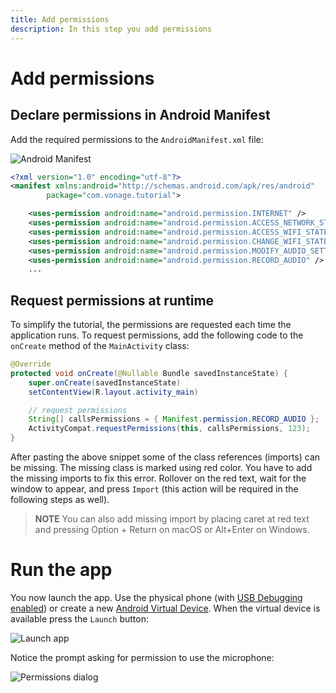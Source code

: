 ```yaml
---
title: Add permissions
description: In this step you add permissions
---
```


# Add permissions

## Declare permissions in Android Manifest

Add the required permissions to the `AndroidManifest.xml` file:

![Android Manifest](/screenshots/tutorials/client-sdk/android-shared/android-manifest-file.png)

```xml
<?xml version="1.0" encoding="utf-8"?>
<manifest xmlns:android="http://schemas.android.com/apk/res/android"
        package="com.vonage.tutorial">

    <uses-permission android:name="android.permission.INTERNET" />
    <uses-permission android:name="android.permission.ACCESS_NETWORK_STATE" />
    <uses-permission android:name="android.permission.ACCESS_WIFI_STATE" />
    <uses-permission android:name="android.permission.CHANGE_WIFI_STATE" />
    <uses-permission android:name="android.permission.MODIFY_AUDIO_SETTINGS" />
    <uses-permission android:name="android.permission.RECORD_AUDIO" />
    ...
```

## Request permissions at runtime

To simplify the tutorial, the permissions are requested each time the application runs. To request permissions, add the following code to the `onCreate` method of the `MainActivity` class:

```java
@Override
protected void onCreate(@Nullable Bundle savedInstanceState) {
    super.onCreate(savedInstanceState)
    setContentView(R.layout.activity_main)

    // request permissions
    String[] callsPermissions = { Manifest.permission.RECORD_AUDIO };
    ActivityCompat.requestPermissions(this, callsPermissions, 123);
}
```

After pasting the above snippet some of the class references (imports) can be missing. The missing class is marked using red color. You have to add the missing imports to fix this error. Rollover on the red text, wait for the window to appear, and press `Import` (this action will be required in the following steps as well).

> **NOTE** You can also add missing import by placing caret at red text and pressing Option + Return on macOS or Alt+Enter on Windows.

# Run the app

You now launch the app. Use the physical phone (with [USB Debugging enabled](https://developer.android.com/studio/debug/dev-options#enable)) or create a new [Android Virtual Device](https://developer.android.com/studio/run/managing-avds). When the virtual device is available press the `Launch` button: 

![Launch app](/screenshots/tutorials/client-sdk/android-shared/launch-app.png)

Notice the prompt asking for permission to use the microphone:

![Permissions dialog](/screenshots/tutorials/client-sdk/app-to-phone/permission-dialog.png)